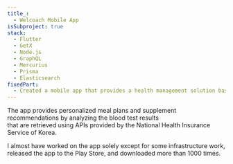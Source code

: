 ```yaml
---
title_:
  - Welcoach Mobile App
isSubproject: true
stack:
  - Flutter
  - GetX
  - Node.js
  - GraphQL
  - Mercurius
  - Prisma
  - Elasticsearch
fixedPart:
  - Created a mobile app that provides a health management solution based on blood test results.
---
```


The app provides personalized meal plans and supplement recommendations by analyzing the blood test results<br>
that are retrieved using APIs provided by the National Health Insurance Service of Korea.

I almost have worked on the app solely except for some infrastructure work,<br>
released the app to the Play Store, and downloaded more than 1000 times.
